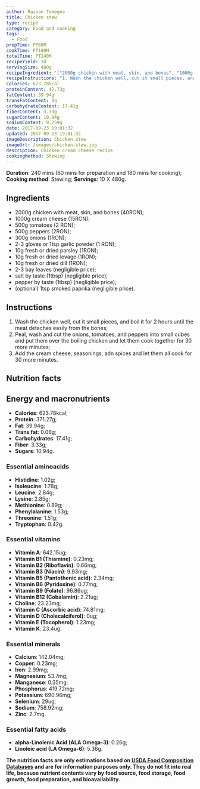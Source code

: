 ```yaml
---
author: Razvan Tomegea
title: Chicken stew
type: recipe
category: Food and cooking
tags:
  - Food
prepTime: PT60M
cookTime: PT180M
totalTime: PT240M
recipeYield: 10
servingSize: 480g
recipeIngredient: '["2000g chicken with meat, skin, and bones", "1000g cream cheese", "500g tomatoes", "300g onions", "2-3 gloves or 1tsp garlic powder", "10g fresh or dried parsley", "10g fresh or dried lovage", "10g fresh or dried dill", "salt by taste (1tbsp)", "pepper by taste (1tbsp)", "2-3 bay leaves", "(optional) 1tsp paprika"]'
recipeInstructions: "1. Wash the chicken well, cut it small pieces, and boil it for 2 hours until the meat detaches easily from the bones;\n2. Peal, wash and cut the onions, tomatoes, and peppers into small cubes and put them over the boiling chicken and let them cook together for 30 more minutes;\n3. Add the cream cheese, seasonings, adn spices and let them all cook for 30 more minutes."
calories: 623.78kcal
proteinContent: 47.73g
fatContent: 39.94g
transFatContent: 0g
carbohydrateContent: 17.41g
fiberContent: 3.33g
sugarContent: 10.94g
sodiumContent: 0.759g
date: 2017-09-23 19:01:32
updated: 2017-09-23 19:01:32
imageDescription: Chicken stew
imageUrl: /images/chicken-stew.jpg
description: Chicken cream cheese recipe
cookingMethod: Stewing
---
```

**Duration**: 240 mins (60 mins for preparation and 180 mins for cooking);
**Cooking method**: Stewing;
**Servings**: 10 X 480g.

## Ingredients
- 2000g chicken with meat, skin, and bones (40RON);
- 1000g cream cheese (15RON);
- 500g tomatoes (2 RON);
- 500g peppers (2RON);
- 300g onions (1RON);
- 2-3 gloves or 1tsp garlic powder (1 RON);
- 10g fresh or dried parsley (1RON);
- 10g fresh or dried lovage (1RON);
- 10g fresh or dried dill (1RON);
- 2-3 bay leaves (negligible price);
- salt by taste (1tbsp) (negligible price);
- pepper by taste (1tbsp) (negligible price);
- (optional) 1tsp smoked paprika (negligible price).
<!-- more -->

## Instructions
1. Wash the chicken well, cut it small pieces, and boil it for 2 hours until the meat detaches easily from the bones;
2. Peal, wash and cut the onions, tomatoes, and peppers into small cubes and put them over the boiling chicken and let them cook together for 30 more minutes;
3. Add the cream cheese, seasonings, adn spices and let them all cook for 30 more minutes.

## Nutrition facts
## Energy and macronutrients
- **Calories**: 623.78kcal;
- **Protein**: 371.27g;
- **Fat**: 39.94g;
- **Trans fat**: 0.06g;
- **Carbohydrates**: 17.41g;
- **Fiber**: 3.33g;
- **Sugars**: 10.94g.

### Essential aminoacids
- **Histidine**: 1.02g;
- **Isoleucine**: 1.78g;
- **Leucine**: 2.84g;
- **Lysine**: 2.85g;
- **Methionine**: 0.89g;
- **Phenylalanine**: 1.53g;
- **Threonine**: 1.51g;
- **Tryptophan**: 0.42g.

### Essential vitamins
- **Vitamin A**: 642.15ug;
- **Vitamin B1 (Thiamine)**: 0.23mg;
- **Vitamin B2 (Riboflavin)**: 0.66mg;
- **Vitamin B3 (Niacin)**: 9.93mg;
- **Vitamin B5 (Pantothenic acid)**: 2.34mg;
- **Vitamin B6 (Pyridoxine)**: 0.77mg;
- **Vitamin B9 (Folate)**: 96.86ug;
- **Vitamin B12 (Cobalamin)**: 2.21ug;
- **Choline**: 23.23mg;
- **Vitamin C (Ascorbic acid)**: 74.81mg;
- **Vitamin D (Cholecalciferol)**: 0ug;
- **Vitamin E (Tocopherol)**: 1.23mg;
- **Vitamin K**: 23.4ug.

### Essential minerals
- **Calcium**: 142.04mg;
- **Copper**: 0.23mg;
- **Iron**: 2.99mg;
- **Magnesium**: 53.7mg;
- **Manganese**: 0.35mg;
- **Phosphorus**: 419.72mg;
- **Potassium**: 690.96mg;
- **Selenium**: 29ug;
- **Sodium**: 758.92mg;
- **Zinc**: 2.7mg.

### Essential fatty acids
- **alpha-Linolenic Acid (ALA Omega-3)**: 0.26g;
- **Linoleic acid (LA Omega-6)**: 5.36g.

**The nutrition facts are only estimations based on [USDA Food Composition Databases](https://ndb.nal.usda.gov/ndb/search/list) and are for information purposes only. They do not fit into real life, because nutrient contents vary by food source, food storage, food growth, food preparation, and bioavailability.**
